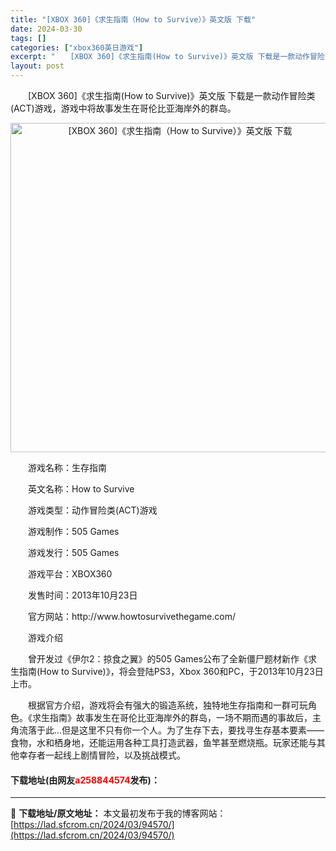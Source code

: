 ```yaml
---
title: "[XBOX 360]《求生指南（How to Survive）》英文版 下载"
date: 2024-03-30
tags: []
categories: ["xbox360英日游戏"]
excerpt: "　　[XBOX 360]《求生指南(How to Survive)》英文版 下载是一款动作冒险类(ACT)游戏，游戏中将故事发生在哥伦比亚海岸外的群岛。 　　游戏名称：生存指南 　　英文名称：How to Survive 　　游戏类型：动作冒险类(ACT)游戏 　　游戏制作：505 Games 　　&hellip;"
layout: post
---
```


 <p>　　[XBOX 360]《求生指南(How to Survive)》英文版 下载是一款动作冒险类(ACT)游戏，游戏中将故事发生在哥伦比亚海岸外的群岛。</p> <p align="center"><img align="" border="0" src="https://lad.sfcrom.cn/wp-content/uploads/2024/03/20240330_6607ddfcc8d85.webp" width="527" alt="[XBOX 360]《求生指南（How to Survive）》英文版 下载" /></p> <p>　　游戏名称：生存指南</p> <p>　　英文名称：How to Survive</p> <p>　　游戏类型：动作冒险类(ACT)游戏</p> <p>　　游戏制作：505 Games</p> <p>　　游戏发行：505 Games</p> <p>　　游戏平台：XBOX360</p> <p>　　发售时间：2013年10月23日</p> <p>　　官方网站：http://www.howtosurvivethegame.com/</p> <p>　　游戏介绍</p> <p>　　曾开发过《伊尔2：掠食之翼》的505 Games公布了全新僵尸题材新作《求生指南(How to Survive)》，将会登陆PS3，Xbox 360和PC，于2013年10月23日上市。</p> <p>　　根据官方介绍，游戏将会有强大的锻造系统，独特地生存指南和一群可玩角色。《求生指南》故事发生在哥伦比亚海岸外的群岛，一场不期而遇的事故后，主角流落于此...但是这里不只有你一个人。为了生存下去，要找寻生存基本要素&mdash;&mdash;食物，水和栖身地，还能运用各种工具打造武器，鱼竿甚至燃烧瓶。玩家还能与其他幸存者一起线上剧情冒险，以及挑战模式。</p> <p><h4>下载地址(由网友<font color="red">a258844574</font>发布)：</h4></p> 

---
📖 **下载地址/原文地址：** 本文最初发布于我的博客网站：[https://lad.sfcrom.cn/2024/03/94570/](https://lad.sfcrom.cn/2024/03/94570/)
